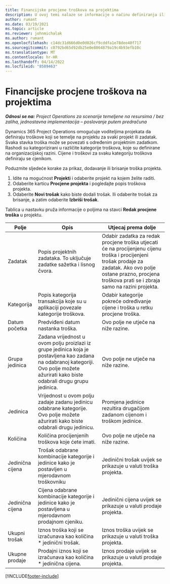 ```yaml
---
title: Financijske procjene troškova na projektima
description: U ovoj temi nalaze se informacije o načinu definiranja ili procjene troškova koji se temelje na projektu.
author: rumant
ms.date: 03/19/2021
ms.topic: article
ms.reviewer: johnmichalak
ms.author: rumant
ms.openlocfilehash: c14dc31d666d0e0d026cf9cddfa1e78dee40f717
ms.sourcegitcommit: c0792bd65d92db25e0e8864879a19c4b93efb10c
ms.translationtype: MT
ms.contentlocale: hr-HR
ms.lasthandoff: 04/14/2022
ms.locfileid: "8589463"
---
```

# <a name="financial-estimates-for-expenses-on-projects"></a>Financijske procjene troškova na projektima
_**Odnosi se na:** Project Operations za scenarije temeljene na resursima / bez zaliha, jednostavna implementacija – poslovanje putem predračuna_

Dynamics 365 Project Operations omogućuje voditeljima projekata da definiraju troškove koji se temelje na projektu za svaki projekt ili zadatak. Svaka stavka troška može se povezati s određenim projektnim zadatkom. Rashodi su kategorizirani u različite kategorije troškova, koje su definirane na organizacijskoj razini. Cijene i troškovi za svaku kategoriju troškova definiraju se cjenikom. 

Poduzmite sljedeće korake za prikaz, dodavanje ili brisanje troška projekta.

1. Idite na mogućnost **Projekti** i odaberite projekt na kojem želite raditi.
2. Odaberite karticu **Procjene projekta** i pogledajte popis troškova projekta.
3. Odaberite **Novi trošak** kako biste dodali trošak. Ili odaberite trošak za brisanje, a zatim odaberite **Izbriši trošak**.

Tablica u nastavku pruža informacije o poljima na stavci **Redak procjene troška** u projektu. 

| **Polje** | **Opis** | **Utjecaj prema dolje** |
| --- | --- | --- |
| Zadatak | Popis projektnih zadataka. To uključuje zadatke sažetka i lisnog čvora. | Odabir zadatka za redak procjene troška utjecati će na procijenjenu cijenu troška i procijenjeni trošak prodaje za zadatak. Ako ovo polje ostane prazno, procjena troškova prati se i zbraja samo na razini projekta. |
| Kategorija | Popis kategorija transakcija koje su u aplikaciji povezale kategorije troškova. | Odabir kategorije pokreće određivanje cijene i troška u retku procjene troška. |
| Datum početka | Predviđeni datum nastanka troška. | Ovo polje ne utječe na niže razine. |
| Grupa jedinica | Zadana vrijednost u ovom polju proizlazi iz grupe jedinica koja je postavljena kao zadana na odabranoj kategoriji. Ovo polje možete ažurirati kako biste odabrali drugu grupu jedinica. | Ovo polje ne utječe na niže razine. |
| Jedinica | Vrijednost u ovom polju zadaje zadanu jedinicu odabrane kategorije. Ovo polje možete ažurirati kako biste odabrali drugu jedinicu. | Promjena jedinice rezultira drugačijom zadanom cijenom i troškom jedinice. |
| Količina | Količina procijenjenih troškova koje ćete imati. | Ovo polje ne utječe na niže razine. |
| Jedinična cijena | Trošak odabrane kombinacije kategorije i jedinice kako je postavljen u mjerodavnom troškovniku | Jedinični trošak uvijek se prikazuje u valuti troška projekta. |
| Jedinična cijena | Cijena odabrane kombinacije kategorije i jedinice kako je postavljena u mjerodavnom prodajnom cjeniku. | Jedinični cijena uvijek se prikazuje u valuti prodaje projekta. |
| Ukupni trošak | Iznos troška koji se izračunava kao količina \* jedinični trošak.| Iznos troška uvijek se prikazuje u valuti troška projekta. |
| Ukupne prodaje | Prodajni iznos koji se izračunava kao količina \* jedinična cijena. | Iznos prodaje uvijek se prikazuje u valuti prodaje projekta. |


[!INCLUDE[footer-include](../includes/footer-banner.md)]

